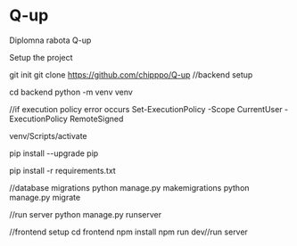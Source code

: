 # Q-up
Diplomna rabota Q-up

Setup the project

git init
git clone https://github.com/chipppo/Q-up
//backend setup

cd backend
python -m venv venv

//if execution policy error occurs 
Set-ExecutionPolicy -Scope CurrentUser -ExecutionPolicy RemoteSigned

venv/Scripts/activate

pip install --upgrade pip

pip install -r requirements.txt

//database migrations
python manage.py makemigrations
python manage.py migrate

//run server
python manage.py runserver


//frontend setup
cd frontend
npm install
npm run dev//run server
